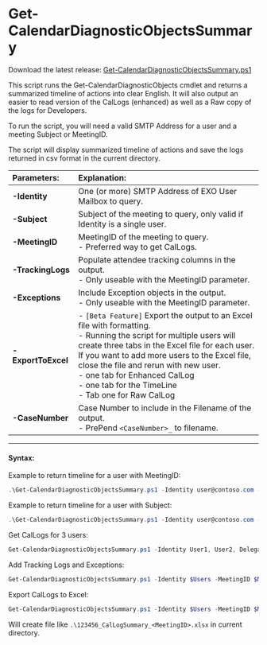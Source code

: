 # Get-CalendarDiagnosticObjectsSummary

Download the latest release: [Get-CalendarDiagnosticObjectsSummary.ps1](https://github.com/microsoft/CSS-Exchange/releases/latest/download/Get-CalendarDiagnosticObjectsSummary.ps1)


This script runs the Get-CalendarDiagnosticObjects cmdlet and returns a summarized timeline of actions into clear English. It will also output an easier to read version of the CalLogs (enhanced) as well as a Raw copy of the logs for Developers. 

To run the script, you will need a valid SMTP Address for a user and a meeting Subject or MeetingID.

The script will display summarized timeline of actions and save the logs returned in csv format in the current directory.

| Parameters:    | Explanation: |
|:-------------- | :-----|
| **-Identity**  | One (or more) SMTP Address of EXO User Mailbox to query.|
| **-Subject**   | Subject of the meeting to query, only valid if Identity is a single user. 
| **-MeetingID** | MeetingID of the meeting to query. <BR> - Preferred way to get CalLogs.
| **-TrackingLogs** | Populate attendee tracking columns in the output. <BR> - Only useable with the MeetingID parameter.
| **-Exceptions** | Include Exception objects in the output. <br> - Only useable with the MeetingID parameter. <br> 
|**-ExportToExcel**|   - `[Beta Feature]` Export the output to an Excel file with formatting.  <BR> - Running the script for multiple users will create three tabs in the Excel file for each user. <BR> If you want to add more users to the Excel file, close the file and rerun with new user. <BR>        - one tab for Enhanced CalLog         <BR>  - one tab for the TimeLine        <BR>  - Tab one for Raw CalLog 
| **-CaseNumber** | Case Number to include in the Filename of the output. <BR> - PrePend `<CaseNumber>_` to filename.

---

#### Syntax:

Example to return timeline for a user with MeetingID:
```PowerShell
.\Get-CalendarDiagnosticObjectsSummary.ps1 -Identity user@contoso.com -MeetingID 040000008200E00074C5B7101A82E0080000000010E4301F9312D801000000000000000010000000996102014F1D484A8123C16DDBF8603E
```

Example to return timeline for a user with Subject:

```PowerShell
.\Get-CalendarDiagnosticObjectsSummary.ps1 -Identity user@contoso.com -Subject Test_OneTime_Meeting_Subject
```
Get CalLogs for 3 users:
```PowerShell
Get-CalendarDiagnosticObjectsSummary.ps1 -Identity User1, User2, Delegate -MeetingID $MeetingID
```
Add Tracking Logs and Exceptions:
```PowerShell
Get-CalendarDiagnosticObjectsSummary.ps1 -Identity $Users -MeetingID $MeetingID -TrackingLogs -Exceptions
```
Export CalLogs to Excel:
```PowerShell
Get-CalendarDiagnosticObjectsSummary.ps1 -Identity $Users -MeetingID $MeetingID -TrackingLogs -Exceptions -ExportToExcel -CaseNumber 123456
```
Will create file like  `.\123456_CalLogSummary_<MeetingID>.xlsx` in current directory.

